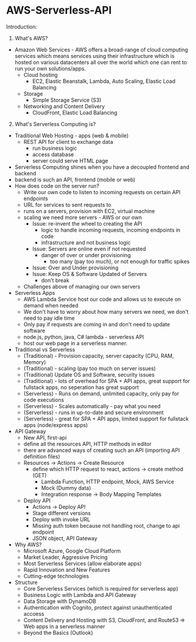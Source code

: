 # AWS-Serverless-API

Introduction: 
1. What's AWS?
- Amazon Web Services - AWS offers a broad-range of cloud computing services which means services using their infrastructure which is hosted on various datacenters all over the world which one can rent to run your own solutions/apps.
  - Cloud hosting
    - EC2, Elastic Beanstalk, Lambda, Auto Scaling, Elastic Load Balancing
  - Storage
    - Simple Storage Service (S3)
  - Networking and Content Delivery
    - CloudFront, Elastic Load Balancing
2. What's Serverless Computing is?
  - Traditional Web Hosting - apps (web & mobile)
    - REST API for client to exchange data
      - run business logic
      - access database
      - server could serve HTML page
  - Serverless Computing shines when you have a decoupled frontend and backend
  - backend is such an API, frontend (mobile or web)
  - How does code on the server run? 
    - Write our own code to listen to incoming requests on certain API endpoints
    - URL for services to sent requests to
    - runs on a servers, provision with EC2, virtual machine
    - scaling we need more servers - AWS or our own
      - Issue: re-invent the wheel to creating the API
        - logic to handle incoming requests, incoming endpoints in code
        - infrastructure and not business logic
      - Issue: Servers are online even if not requested
        - danger of over or under provisioning
          - too many (pay too much), or not enough for traffic spikes
      - Issue: Over and Under provisioning
      - Issue: Keep OS & Software Updated of Servers
        - don't break
    - Challenges above of managing our own servers
  - Serverless Apps
    - AWS Lambda Service host our code and allows us to execute on demand when needed
    - We don't have to worry about how many servers we need, we don't need to pay idle time
    - Only pay if requests are coming in and don't need to update software
    - node.js, python, java, C# lambda - serverless API
    - host our web page in a serverless manner.
  - Traditional vs Serverless
    - (Traditional) - Provision capacity, server capacity (CPU, RAM, Memory)
    - (Traditional) - scaling (pay too much on server issues)
    - (Traditional) Update OS and Software, security issues 
    - (Traditional) - lots of overhead for SPA + API apps, great support for fullstack apps, no seperation has great support
    - (Serverless) - Runs on demand, unlimited capacity, only pay for code executions
    - (Serverless) - Scales automatically - pay what you need
    - (Serverless) - runs in up-to-date and secure environment
    - (Serverless) - great for SPA + API apps, limited support for fullstack apps (node/express apps)
 - API Gateway
    - New API, first-api
    - define all the resources API, HTTP methods in editor
    - there are advanced ways of creating such an API (importing API definition files) 
    - Resources -> Actions -> Create Resource
      - define which HTTP request to react, actions -> create method (GET)
        - Lambda Function, HTTP endpoint, Mock, AWS Service
        - Mock (Dummy data)
        - Integration response -> Body Mapping Templates
    - Deploy API
      - Actions -> Deploy API
      - Stage different versions 
      - Deploy with invoke URL
      - Missing auth token because not handling root, change to api endpoint
      - JSON object, API Gateway 
  - Why AWS?
    - Microsoft Azure, Google Cloud Platform
    - Market Leader, Aggressive Pricing
    - Most Serverless Services (allow elaborate apps)
    - Rapid Innovation and New Features
    - Cutting-edge technologies
- Structure
  - Core Serverless Services (which is required for serverless app)
  - Business Logic with Lambda and API Gateway
  - Data Storage with DynamoDB
  - Authentication with Cognito, protect against unauthenticated accoess
  - Content Delivery and Hosting with S3, CloudFront, and Route53 => Web apps in a serverless manner
  - Beyond the Basics (Outlook) 
